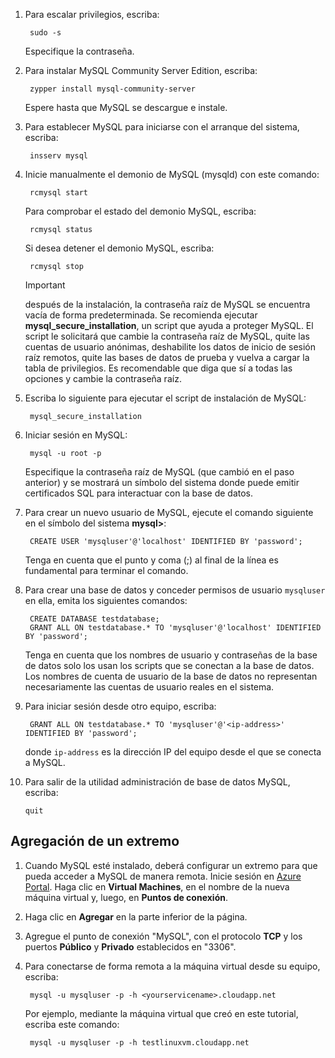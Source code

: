 
1. Para escalar privilegios, escriba:
   
        sudo -s
   
    Especifique la contraseña.
2. Para instalar MySQL Community Server Edition, escriba:
   
        zypper install mysql-community-server
   
    Espere hasta que MySQL se descargue e instale.
3. Para establecer MySQL para iniciarse con el arranque del sistema, escriba:
   
        insserv mysql
4. Inicie manualmente el demonio de MySQL (mysqld) con este comando:
   
        rcmysql start
   
    Para comprobar el estado del demonio MySQL, escriba:
   
        rcmysql status
   
    Si desea detener el demonio MySQL, escriba:
   
        rcmysql stop
   
   > [!IMPORTANT]
   > después de la instalación, la contraseña raíz de MySQL se encuentra vacía de forma predeterminada. Se recomienda ejecutar **mysql\_secure\_installation**, un script que ayuda a proteger MySQL. El script le solicitará que cambie la contraseña raíz de MySQL, quite las cuentas de usuario anónimas, deshabilite los datos de inicio de sesión raíz remotos, quite las bases de datos de prueba y vuelva a cargar la tabla de privilegios. Es recomendable que diga que sí a todas las opciones y cambie la contraseña raíz.
   > 
   > 
5. Escriba lo siguiente para ejecutar el script de instalación de MySQL:
   
        mysql_secure_installation
6. Iniciar sesión en MySQL:
   
        mysql -u root -p
   
    Especifique la contraseña raíz de MySQL (que cambió en el paso anterior) y se mostrará un símbolo del sistema donde puede emitir certificados SQL para interactuar con la base de datos.
7. Para crear un nuevo usuario de MySQL, ejecute el comando siguiente en el símbolo del sistema **mysql>**:
   
        CREATE USER 'mysqluser'@'localhost' IDENTIFIED BY 'password';
   
    Tenga en cuenta que el punto y coma (;) al final de la línea es fundamental para terminar el comando.
8. Para crear una base de datos y conceder permisos de usuario `mysqluser` en ella, emita los siguientes comandos:
   
        CREATE DATABASE testdatabase;
        GRANT ALL ON testdatabase.* TO 'mysqluser'@'localhost' IDENTIFIED BY 'password';
   
    Tenga en cuenta que los nombres de usuario y contraseñas de la base de datos solo los usan los scripts que se conectan a la base de datos.  Los nombres de cuenta de usuario de la base de datos no representan necesariamente las cuentas de usuario reales en el sistema.
9. Para iniciar sesión desde otro equipo, escriba:
   
        GRANT ALL ON testdatabase.* TO 'mysqluser'@'<ip-address>' IDENTIFIED BY 'password';
   
    donde `ip-address` es la dirección IP del equipo desde el que se conecta a MySQL.
10. Para salir de la utilidad administración de base de datos MySQL, escriba:
    
        quit

## <a name="add-an-endpoint"></a>Agregación de un extremo
1. Cuando MySQL esté instalado, deberá configurar un extremo para que pueda acceder a MySQL de manera remota. Inicie sesión en [Azure Portal][AzurePortal]. Haga clic en **Virtual Machines**, en el nombre de la nueva máquina virtual y, luego, en **Puntos de conexión**.
2. Haga clic en **Agregar** en la parte inferior de la página.
3. Agregue el punto de conexión "MySQL", con el protocolo **TCP** y los puertos **Público** y **Privado** establecidos en "3306".
4. Para conectarse de forma remota a la máquina virtual desde su equipo, escriba:
   
        mysql -u mysqluser -p -h <yourservicename>.cloudapp.net
   
    Por ejemplo, mediante la máquina virtual que creó en este tutorial, escriba este comando:
   
        mysql -u mysqluser -p -h testlinuxvm.cloudapp.net

[MySQLDocs]: http://dev.mysql.com/doc/
[AzurePortal]: http://portal.azure.com

[Image9]: ./media/install-and-run-mysql-on-opensuse-vm/LinuxVmAddEndpointMySQL.png
